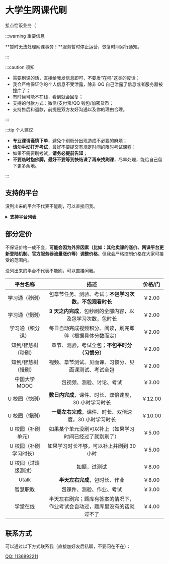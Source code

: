 # 大学生网课代刷

接点恰饭业务（

:::warning 重要信息

**暂时无法处理网课事务！**服务暂时停止运营，恢复时间另行通知。

:::

:::caution 须知

- 需要刷课的话，直接给我发信息即可，不要发“在吗”这类的废话；
- 我会严格保证你的个人信息不受泄露，除非 QQ 自己泄露了信息或者服务器被撞库了；
- 有时候可能不在线，看到就会回复；
- 支持的付款方式：微信/支付宝/QQ 钱包/加密货币；
- 支持售后和退款，前提是双方友好沟通以及你的理由合理。

:::

:::tip 个人建议

- **专业课请谨慎下单**，避免个别低分出现造成不必要的麻烦；
- **请勿手动打开考试**，最好不要提交有规定时间的限时考试课程；
- 如果不需要刷考试，**请务必提前告知**；
- **不要临时抱佛脚，最好不要等到快结课了再来找刷课**，尽早处理，能给自己留下更多余地。

:::

## 支持的平台

没列出来的平台不代表不能刷，可以直接问我。

<details>
<summary><b>支持平台列表</b></summary>

- 超星/学习通；
- 智慧树/知到；
- 职教云 MOOC；
- 智慧职教；
- 中国大学 MOOC；
- 学堂在线；
- U 校园；
- welearn（随行课堂）；
- Utalk；
- 青桔创课；
- 重庆高校；
- 优课联盟；
- 好策；
- 英华在线/名华在线；
- 优学院；
- 更多……

</details>

## 部分定价

不保证价格一成不变，**可能会因为外界因素（比如：其他卖课的涨价、网课平台更新登陆机制、官方服务器流量涨价等）调整价格**。但我会严格控制价格在大家可接受的范围内。

没列出来的平台不代表不能刷，可以直接问我。

|        平台名称        |                             描述                             | 价格/门 |
| :--------------------: | :----------------------------------------------------------: | :-----: |
|     学习通（秒刷）     |    包章节任务、测验、考试；**不包学习次数，不包观看时长**    | ￥2.00  |
|     学习通（慢刷）     |  **3 天之内完成**，包秒刷的全部内容，以及包学习次数，包时长  | ￥2.00  |
|    学习通（积分课）    |   每日自动完成视频积分、阅读，刷完即停（根据具体分数而定）   | ￥2.00  |
|  知到/智慧树（秒刷）   |        章节、测验，考试全包；**不包平时分（习惯分）**        | ￥2.00  |
|  知到/智慧树（慢刷）   |     视频、章节测试、见面课、习惯分、见面课测试、考试全包     | ￥2.00  |
|     中国大学 MOOC      |                   包视频、测验、讨论、考试                   | ￥3.00  |
|     U 校园（快刷）     |    **数日内完成**，课件、时长、双倍速度，30 小时学习时长     | ￥12.00 |
|     U 校园（慢刷）     |   **一周左右完成**，课件、时长、双倍速度，30 小时学习时长    | ￥10.00 |
|   U 校园（补刷单元）   |   如果某个单元没刷可以补上（如果学习时间已经过了就别刷了）   | ￥5.00  |
| U 校园（补刷学习时长） |           如果学习时长不够，可以补上并刷到 30 小时           | ￥5.00  |
|  U 校园（过班级测试）  |                         如题，过测试                         | ￥8.00  |
|         Utalk          |                **半天左右完成**，包时长、作业                | ￥8.00  |
|        智慧职教        |                   包课件、测验、作业、考试                   | ￥3.00  |
|        学堂在线        | 半天左右刷完；题库有答案的情况下，作业考试会自动过，题库里没有的话就过不了 | ￥4.00  |

## 联系方式

可以通过以下方式联系我（直接加好友后私聊，不要问在不在）：

[QQ: 1136892211](tencent://message/?uin=1136892211)
